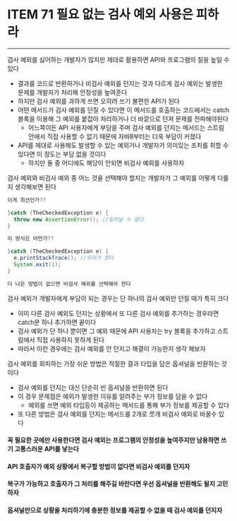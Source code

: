 # ITEM 71 필요 없는 검사 예외 사용은 피하라

--------------------------------------------

검사 예외를 싫어하는 개발자가 많지만 제대로 활용하면 API와 프로그램의 질을 높일 수 있다
* 결과를 코드로 반환하거나 비검사 예외를 던지는 것과 다르게 검사 예외는 발생한 문제를 개발자가 처리해 안정성을 높여준다
* 하지만 검사 예외를 과하게 쓰면 오히려 쓰기 불편한 API가 된다
* 어떤 메서드가 검사 예외를 던질 수 있다면 이 메서드를 호출하는 코드에서는 catch 블록을 이용해 그 예외를 붙잡아 처리하거나 더 바깥으로 던져 문제를 전파해야된다
  * 어느쪽이든 API 사용자에게 부담을 주며 검사 예외를 던지는 메서드는 스트림 안에서 직접 사용할 수 없기 때문에 자바8부터는 더욱 부담이 커졌다
* API를 제대로 사용해도 발생할 수 있는 예외거나 개발자가 의미있는 조치를 취할 수 있다면 이 정도는 부담 없을 것이다
  * 하지만 둘 중 어디에도 해당이 안되면 비검사 예외를 사용하자

검사 예외와 비검사 예외 중 어느 것을 선택해야 할지는 개발자가 그 예외를 어떻게 다룰지 생각해보면 된다
```` java
이게 최선인가??

}catch (TheCheckedException e) {
  throw new AssertionError(); //일어날 수 없다
}

이 방식은 어떤가??

}catch (TheCheckedException e) {
  e.printStackTrace(); //우리가 졌다
  System.exit(1);
}

더 나은 방법이 없으면 비검사 예외를 선택해야 한다

````

검사 예외가 개발자에게 부담이 되는 경우는 단 하나의 검사 예외만 던질 때가 특히 크다
* 이미 다른 검사 예외도 던지는 상황에서 또 다른 검사 예외를 추가하는 경우라면 catch문 하나 추가하면 끝이다
* 검사 예외가 단 하나 뿐이면 그 예외 때문에 API 사용자는 try 블록을 추가하고 스트림에서 직접 사용하지 못하게 된다
* 따라서 이런 경우에는 검사 예외를 안 던지고 해결이 가능한지 생각 해보자

검사 예외를 회피하는 가장 쉬운 방법은 적절한 결과 타입을 담은 옵셔널을 반환하는 것이다
* 검사 예외를 던지는 대신 단순히 빈 옵셔널을 반환하면 된다
* 이 경우 문제점은 예외가 발생한 이유를 알려주는 부가 정보를 담을 수 없다
  * 예외를 쓰면 예외 타입등이 제공하는 메서드를 통해 부가 정보를 제공할 수 있다
* 또 다른 방법은 검사 예외를 던지는 메서드를 2개로 쪼개 비검사 예외로 바꿀수 있다

#### 꼭 필요한 곳에만 사용한다면 검사 예외는 프로그램의 안정성을 높여주지만 남용하면 쓰기 고통스러운 API를 낳는다
#### API 호출자가 예외 상황에서 복구할 방법이 없다면 비검사 예외를 던지자
#### 복구가 가능하고 호출자가 그 처리를 해주길 바란다면 우선 옵셔널을 반환해도 될지 고민하자
#### 옵셔널만으로 상황을 처리하기에 충분한 정보를 제공할 수 없을 때 검사 예외를 던지자